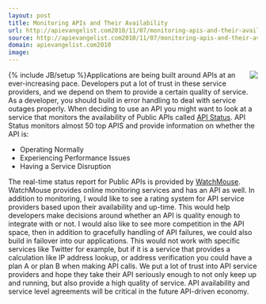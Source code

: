 ```yaml
---
layout: post
title: Monitoring APIs and Their Availability
url: http://apievangelist.com2010/11/07/monitoring-apis-and-their-availability/
source: http://apievangelist.com2010/11/07/monitoring-apis-and-their-availability/
domain: apievangelist.com2010
image: 
---
```

{% include JB/setup %}<img src="http://kinlane-productions.s3.amazonaws.com/api-evangelist/api-status"  align="right" />Applications are being built around APIs at an ever-increasing pace. Developers put a lot of trust in these service providers, and we depend on them to provide a certain quality of service.
As a developer, you should build in error handling to deal with service outages properly. When deciding to use an API you might want to look at a service that monitors the availability of Public APIs called <a href="http://api-status.com/">API Status</a>. API Status monitors almost 50 top APIS and provide information on whether the API is:
<ul>
     <li>Operating Normally
     </li>
     <li>Experiencing Performance Issues
     </li>
     <li>Having a Service Disruption
     </li>
</ul>The real-time status report for Public APIs is provided by <a href="http://www.watchmouse.com">WatchMouse</a>. WatchMouse provides online monitoring services and has an API as well.
In addition to monitoring, I would like to see a rating system for API service providers based upon their availability and up-time. This would help developers make decisions around whether an API is quality enough to integrate with or not.
I would also like to see more competition in the API space, then in addition to gracefully handling of API failures, we could also build in failover into our applications. This would not work with specific services like Twitter for example, but if it is a service that provides a calculation like IP address lookup, or address verification you could have a plan A or plan B when making API calls.
We put a lot of trust into API service providers and hope they take their API seriously enough to not only keep up and running, but also provide a high quality of service. API availability and service level agreements will be critical in the future API-driven economy.
